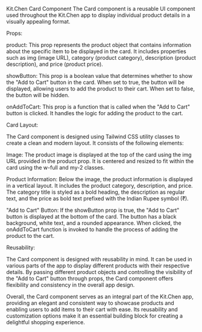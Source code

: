 Kit.Chen Card Component
The Card component is a reusable UI component used throughout the Kit.Chen app to display individual product details in a visually appealing format.

Props:

product: This prop represents the product object that contains information about the specific item to be displayed in the card. It includes properties such as img (image URL), category (product category), description (product description), and price (product price).

showButton: This prop is a boolean value that determines whether to show the "Add to Cart" button in the card. When set to true, the button will be displayed, allowing users to add the product to their cart. When set to false, the button will be hidden.

onAddToCart: This prop is a function that is called when the "Add to Cart" button is clicked. It handles the logic for adding the product to the cart.

Card Layout:

The Card component is designed using Tailwind CSS utility classes to create a clean and modern layout. It consists of the following elements:

Image: The product image is displayed at the top of the card using the img URL provided in the product prop. It is centered and resized to fit within the card using the w-full and my-2 classes.

Product Information: Below the image, the product information is displayed in a vertical layout. It includes the product category, description, and price. The category title is styled as a bold heading, the description as regular text, and the price as bold text prefixed with the Indian Rupee symbol (₹).

"Add to Cart" Button: If the showButton prop is true, the "Add to Cart" button is displayed at the bottom of the card. The button has a black background, white text, and a rounded appearance. When clicked, the onAddToCart function is invoked to handle the process of adding the product to the cart.

Reusability:

The Card component is designed with reusability in mind. It can be used in various parts of the app to display different products with their respective details. By passing different product objects and controlling the visibility of the "Add to Cart" button through props, the Card component offers flexibility and consistency in the overall app design.

Overall, the Card component serves as an integral part of the Kit.Chen app, providing an elegant and consistent way to showcase products and enabling users to add items to their cart with ease. Its reusability and customization options make it an essential building block for creating a delightful shopping experience.